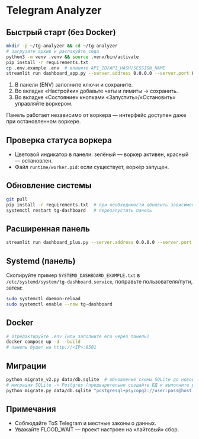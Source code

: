 # Telegram Analyzer

## Быстрый старт (без Docker)
```bash
mkdir -p ~/tg-analyzer && cd ~/tg-analyzer
# загрузите архив и распакуйте сюда
python3 -m venv .venv && source .venv/bin/activate
pip install -r requirements.txt
cp .env.example .env  # впишите API_ID/API_HASH/SESSION_NAME
streamlit run dashboard_app.py --server.address 0.0.0.0 --server.port 8501
```
1) В панели (ENV) заполните ключи и сохраните.
2) Во вкладке «Настройки» добавьте чаты и лимиты → сохранить.
3) Во вкладке «Состояние» кнопками «Запустить»/«Остановить» управляйте воркером.

Панель работает независимо от воркера — интерфейс доступен даже при остановленном воркере.

## Проверка статуса воркера
- Цветовой индикатор в панели: зелёный — воркер активен, красный — остановлен.
- Файл `runtime/worker.pid`: если существует, воркер запущен.

## Обновление системы
```bash
git pull
pip install -r requirements.txt  # при необходимости обновить зависимости
systemctl restart tg-dashboard   # перезапустить панель
```

## Расширенная панель
```bash
streamlit run dashboard_plus.py --server.address 0.0.0.0 --server.port 8501
```

## Systemd (панель)
Скопируйте пример `SYSTEMD_DASHBOARD_EXAMPLE.txt` в `/etc/systemd/system/tg-dashboard.service`, поправьте пользователя/пути, затем:
```bash
sudo systemctl daemon-reload
sudo systemctl enable --now tg-dashboard
```

## Docker
```bash
# отредактируйте .env (или заполните его через панель)
docker compose up -d --build
# панель будет на http://<IP>:8501
```

## Миграции
```bash
python migrate_v2.py data/db.sqlite  # обновление схемы SQLite до новой модели
# миграция SQLite -> Postgres (предварительно создайте БД и выполните postgres_schema.sql, если нужно)
python migrate.py data/db.sqlite "postgresql+psycopg2://user:pass@host:5432/tganalyzer"
```

## Примечания
- Соблюдайте ToS Telegram и местные законы о данных.
- Уважайте FLOOD_WAIT — проект настроен на «лайтовый» сбор.

